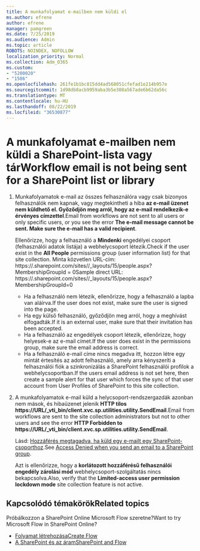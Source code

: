 ```yaml
---
title: A munkafolyamat e-mailben nem küldi el
ms.author: efrene
author: efrene
manager: pamgreen
ms.date: 7/25/2019
ms.audience: Admin
ms.topic: article
ROBOTS: NOINDEX, NOFOLLOW
localization_priority: Normal
ms.collection: Adm_O365
ms.custom:
- "5200020"
- "1586"
ms.openlocfilehash: 261fe1b1bc815dd4ad568051cfefad1e214b957e
ms.sourcegitcommit: 1d98db8acb9959aba3b5e308a567ade6b62da56c
ms.translationtype: MT
ms.contentlocale: hu-HU
ms.lasthandoff: 08/22/2019
ms.locfileid: "36530877"
---
```

# <a name="workflow-email-is-not-being-sent-for-a-sharepoint-list-or-library"></a><span data-ttu-id="63953-102">A munkafolyamat e-mailben nem küldi a SharePoint-lista vagy tár</span><span class="sxs-lookup"><span data-stu-id="63953-102">Workflow email is not being sent for a SharePoint list or library</span></span>

1. <span data-ttu-id="63953-103">Munkafolyamatok e-mail az összes felhasználóra vagy csak bizonyos felhasználók nem kapnak, vagy megtekintheti a hiba **az e-mail üzenet nem küldhető el. Győződjön meg arról, hogy az e-mail rendelkezik-e érvényes címzettel**.</span><span class="sxs-lookup"><span data-stu-id="63953-103">Email from workflows are not sent to all users or only specific users, or you see the error **The e-mail message cannot be sent. Make sure the e-mail has a valid recipient**.</span></span>

    <span data-ttu-id="63953-104">Ellenőrizze, hogy a felhasználó a **Mindenki** engedélyei csoport (felhasználói adatok listája) a webhelycsoport létezik.</span><span class="sxs-lookup"><span data-stu-id="63953-104">Check if the user exist in the **All People** permissions group (user information list) for that site collection.</span></span>  <span data-ttu-id="63953-105">Minta közvetlen URL-cím: https://<tenant>.sharepoint.com/sites/<sitename>/_layouts/15/people.aspx? MembershipGroupId = 0</span><span class="sxs-lookup"><span data-stu-id="63953-105">Sample direct URL: https://<tenant>.sharepoint.com/sites/<sitename>/_layouts/15/people.aspx?MembershipGroupId=0</span></span>

    - <span data-ttu-id="63953-106">Ha a felhasználó nem létezik, ellenőrizze, hogy a felhasználó a lapba van aláírva.</span><span class="sxs-lookup"><span data-stu-id="63953-106">If the user does not exist, make sure the user is signed into the page.</span></span> 
    - <span data-ttu-id="63953-107">Ha egy külső felhasználó, győződjön meg arról, hogy a meghívást elfogadták.</span><span class="sxs-lookup"><span data-stu-id="63953-107">If it is an external user, make sure that their invitation has been accepted.</span></span>
    - <span data-ttu-id="63953-108">Ha a felhasználó az engedélyek csoport létezik, ellenőrizze, hogy helyesek-e az e-mail címet.</span><span class="sxs-lookup"><span data-stu-id="63953-108">If the user does exist in the permissions group, make sure the email address is correct.</span></span>
    - <span data-ttu-id="63953-109">Ha a felhasználó e-mail címe nincs megadva itt, hozzon létre egy mintát értesítés az adott felhasználó, amely arra kényszeríti a felhasználói fiók a szinkronizálás a SharePoint felhasználói profilok a webhelycsoportban.</span><span class="sxs-lookup"><span data-stu-id="63953-109">If the users email address is not set here, then create a sample alert for that user which forces the sync of that user account from User Profiles of SharePoint to this site collection.</span></span>
 
2. <span data-ttu-id="63953-110">A munkafolyamatok e-mail küld a helycsoport-rendszergazdák azonban nem mások, és hibaüzenet jelenik **HTTP tilos <span>https:</span>//URL/_vti_bin/client.xvc.sp.utilities.utility.SendEmail**.</span><span class="sxs-lookup"><span data-stu-id="63953-110">Email from workflows are sent to the site collection administrators but not to other users and see the error **HTTP Forbidden to <span>https:</span>//URL/_vti_bin/client.xvc.sp.utilities.utility.SendEmail**.</span></span>
 

    <span data-ttu-id="63953-111">Lásd: [Hozzáférés megtagadva, ha küld egy e-mailt egy SharePoint-csoporthoz](https://docs.microsoft.com/sharepoint/support/sharing-and-permissions/access-denied-when-send-an-email-to-groups).</span><span class="sxs-lookup"><span data-stu-id="63953-111">See [Access Denied when you send an email to a SharePoint group](https://docs.microsoft.com/sharepoint/support/sharing-and-permissions/access-denied-when-send-an-email-to-groups).</span></span>

    <span data-ttu-id="63953-112">Azt is ellenőrizze, hogy a **korlátozott hozzáférésű felhasználói engedély zárolási mód** webhelycsoport-szolgáltatás nincs bekapcsolva.</span><span class="sxs-lookup"><span data-stu-id="63953-112">Also, verify that the **Limited-access user permission lockdown mode** site collection feature is not active.</span></span>


## <a name="related-topics"></a><span data-ttu-id="63953-113">Kapcsolódó témakörök</span><span class="sxs-lookup"><span data-stu-id="63953-113">Related topics</span></span>
<span data-ttu-id="63953-114">Próbálkozzon a SharePoint Online Microsoft Flow szeretne?</span><span class="sxs-lookup"><span data-stu-id="63953-114">Want to try Microsoft Flow in SharePoint Online?</span></span>
- [<span data-ttu-id="63953-115">Folyamat létrehozása</span><span class="sxs-lookup"><span data-stu-id="63953-115">Create Flow</span></span>](https://support.office.com/article/Create-a-flow-for-a-list-or-library-in-SharePoint-Online-or-OneDrive-for-Business-a9c3e03b-0654-46af-a254-20252e580d01) 
- [<span data-ttu-id="63953-116">A SharePoint és az áram</span><span class="sxs-lookup"><span data-stu-id="63953-116">SharePoint and Flow</span></span>](https://flow.microsoft.com/blog/sharepoint-and-flow/) 


